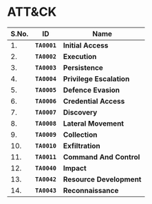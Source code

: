 # ATT&CK

| S.No. | ID | Name |
| --- | --- | --- |
| 1. | **`TA0001`** | **Initial Access** |
| 2. | **`TA0002`** | **Execution** |
| 3. | **`TA0003`** | **Persistence** |
| 4. | **`TA0004`** | **Privilege Escalation** |
| 5. | **`TA0005`** | **Defence Evasion** |
| 6. | **`TA0006`** | **Credential Access** |
| 7. | **`TA0007`** | **Discovery** |
| 8. | **`TA0008`** | **Lateral Movement** |
| 9. | **`TA0009`** | **Collection** |
| 10. | **`TA0010`** | **Exfiltration** |
| 11. | **`TA0011`** | **Command And Control** |
| 12. | **`TA0040`** | **Impact** |
| 13. | **`TA0042`** | **Resource Development** |
| 14. | **`TA0043`** | **Reconnaissance** |